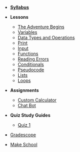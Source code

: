 *  **[Syllabus](README.md)**
- **Lessons**
  - [The Adventure Begins](Lessons/adventure_begins.md)
  - [Variables](Lessons/variables.md)
  - [Data Types and Operations](Lessons/datatypes_operations.md)
  - [Print](Lessons/print.md)
  - [Input](Lessons/input.md)
  - [Functions](Lessons/functions.md)
  - [Reading Errors](Lessons/reading_errors.md)
  - [Conditionals](Lessons/conditionals.md)
  - [Pseudocode](Lessons/pseudocode.md)
  - [Lists](Lessons/lists.md)
  - [Loops](Lessons/loops.md)
  
- **Assignments**
  - [Custom Calculator](Lessons/custom_calculator.md)
  - [Chat Bot](Lessons/chat_bot.md)
  
- **Quiz Study Guides**
  - [Quiz 1](Lessons/quiz1.md)

* [Gradescope](https://www.gradescope.com/courses/154615)

* [Make School](https://www.makeschool.com)

